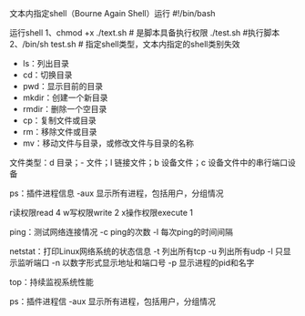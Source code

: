 文本内指定shell（Bourne Again Shell）运行
#!/bin/bash

运行shell
1、chmod +x ./text.sh    # 是脚本具备执行权限
      ./test.sh    #执行脚本
2、/bin/sh test.sh # 指定shell类型，文本内指定的shell类别失效

- ls：列出目录
- cd：切换目录
- pwd：显示目前的目录
- mkdir：创建一个新目录
- rmdir：删除一个空目录
- cp：复制文件或目录
- rm：移除文件或目录
- mv：移动文件与目录，或修改文件与目录的名称

文件类型：d 目录；- 文件；l 链接文件；b 设备文件；c 设备文件中的串行端口设备

ps：插件进程信息 -aux 显示所有进程，包括用户，分组情况

r读权限read 4
w写权限write 2
x操作权限execute 1

ping：测试网络连接情况
-c ping的次数
-l 每次ping的时间间隔

netstat：打印Linux网络系统的状态信息
-t 列出所有tcp
-u 列出所有udp
-l 只显示监听端口
-n 以数字形式显示地址和端口号
-p 显示进程的pid和名字

top：持续监视系统性能

ps：插件进程信
-aux 显示所有进程，包括用户，分组情况